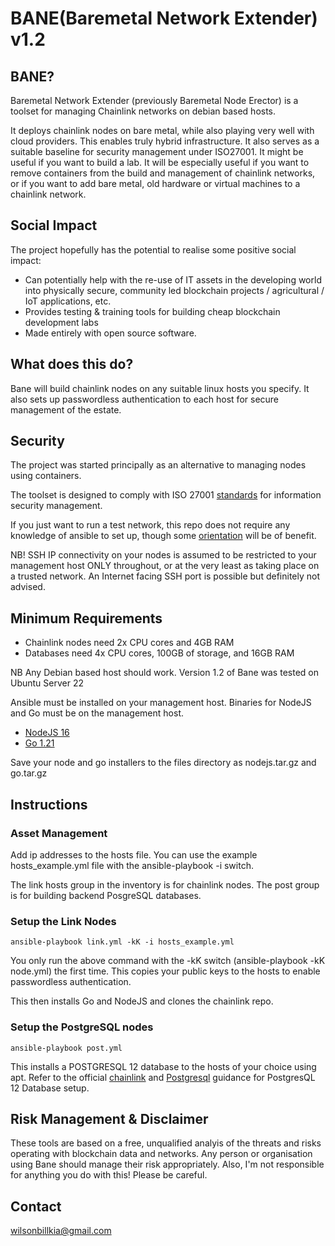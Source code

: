 

  

# BANE(Baremetal Network Extender) v1.2 

## BANE?
Baremetal Network Extender (previously Baremetal Node Erector) is a toolset for managing Chainlink networks on debian based hosts. 

It deploys chainlink nodes on bare metal, while also playing very well with cloud providers. This enables truly hybrid infrastructure. It also serves as a suitable baseline for security management under ISO27001. It might be useful if you want to build a lab. It will be especially useful if you want to remove containers from the build and management of chainlink networks, or if you want to add bare metal,  old hardware or virtual machines to a chainlink network.

## Social Impact
The project hopefully has the potential to realise some positive social impact: 
* Can potentially help with the re-use of IT assets in the developing world into physically secure, community led blockchain projects / agricultural / IoT applications, etc.
* Provides testing & training tools for building cheap blockchain development labs
* Made entirely with open source software.


## What does this do?
Bane will build chainlink nodes on any suitable linux hosts you specify. It also sets up passwordless authentication to each host for secure management of the estate.

## Security

The project was started principally as an alternative to managing nodes using containers.

The toolset is designed to comply with  ISO 27001 [standards](https://www.iso.org/standard/54534.html) for information security management.  

If you just want to run a test network, this repo does not require any knowledge of ansible to set up, though some [orientation](https://docs.ansible.com/) will be of benefit.  

NB! SSH IP connectivity on your nodes is assumed to be restricted to your management host ONLY throughout, or at the very least as taking place on a trusted network. An Internet facing SSH port is possible but definitely not advised.   

## Minimum Requirements  
* Chainlink nodes need 2x CPU cores and 4GB RAM 
* Databases need 4x CPU cores, 100GB of storage, and 16GB RAM

NB Any Debian based host should work. Version 1.2 of Bane was tested on Ubuntu Server 22  

Ansible must be installed on your management host. Binaries for NodeJS and Go must be on the management host.


* [NodeJS 16](https://nodejs.org/en/blog/release/v16.16.0)
* [Go 1.21](https://golang.org/dl/)

Save your node and go installers to the files directory as nodejs.tar.gz and go.tar.gz


## Instructions  


### Asset Management  
Add ip addresses to the hosts file. You can use the example hosts_example.yml file with the ansible-playbook -i switch. 

The link hosts group in the inventory is for chainlink nodes. The post group is for building backend PosgreSQL databases.

### Setup the Link Nodes   

```
ansible-playbook link.yml -kK -i hosts_example.yml
```

You only run the above command with the -kK switch (ansible-playbook -kK node.yml) the first time. This copies your public keys to the hosts to enable passwordless authentication.  

This then installs Go and NodeJS and clones the chainlink repo.  
 
### Setup the PostgreSQL nodes

```
ansible-playbook post.yml 
```

This installs a POSTGRESQL 12 database to the hosts of your choice using apt.  Refer to the official [chainlink](https://docs.chain.link/docs/connecting-to-a-remote-database/) and [Postgresql]((https://www.postgresql.org/docs/12/server-start.html)) guidance for PostgresQL 12 Database setup.

## Risk Management & Disclaimer
These tools are based on a free, unqualified analyis of the threats and risks operating with blockchain data and networks. Any person or organisation using Bane should manage their risk appropriately.
Also, I'm not responsible for anything you do with this! Please be careful.

## Contact
wilsonbillkia@gmail.com
